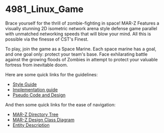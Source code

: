 # 4981_Linux_Game

Brace yourself for the thrill of zombie-fighting in space! MAR-Z Features a visually stunning 2D isometric network arena style defense game parallel with unmatched networking speeds that will blow your mind. All this is possible via the finesse of CST's Finest.  

To play, join the game as a Space Marine. Each space marine has a goal, and one goal only: protect your team's base. Face exhilarating battle against the growing floods of Zombies in attempt to protect your valuable fortress from inevitable doom.  


Here are some quick links for the guidelines:
- [Style Guide](https://github.com/bcit-datacomm/4981_Linux_Game/wiki/Style-Guide)
- [Implementation guide](https://github.com/bcit-datacomm/4981_Linux_Game/wiki/Implementation-Guide)
- [Pseudo Code and Design](https://github.com/bcit-datacomm/4981_Linux_Game/wiki/Design)

And then some quick links for the ease of navigation:
- [MAR-Z Directory Tree](https://github.com/bcit-datacomm/4981_Linux_Game/wiki/Directory-Tree-of-MAR-Z)
- [MAR-Z Design Class Diagram](https://github.com/bcit-datacomm/4981_Linux_Game/wiki/Design-Class-Diagram)
- [Entity Description](https://github.com/bcit-datacomm/4981_Linux_Game/wiki/Entity-Hierarchy)
